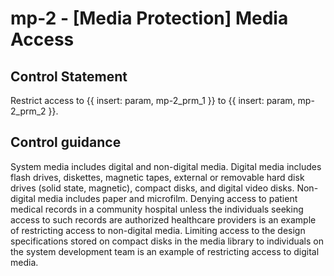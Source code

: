 # mp-2 - \[Media Protection\] Media Access

## Control Statement

Restrict access to {{ insert: param, mp-2_prm_1 }} to {{ insert: param, mp-2_prm_2 }}.

## Control guidance

System media includes digital and non-digital media. Digital media includes flash drives, diskettes, magnetic tapes, external or removable hard disk drives (solid state, magnetic), compact disks, and digital video disks. Non-digital media includes paper and microfilm. Denying access to patient medical records in a community hospital unless the individuals seeking access to such records are authorized healthcare providers is an example of restricting access to non-digital media. Limiting access to the design specifications stored on compact disks in the media library to individuals on the system development team is an example of restricting access to digital media.

